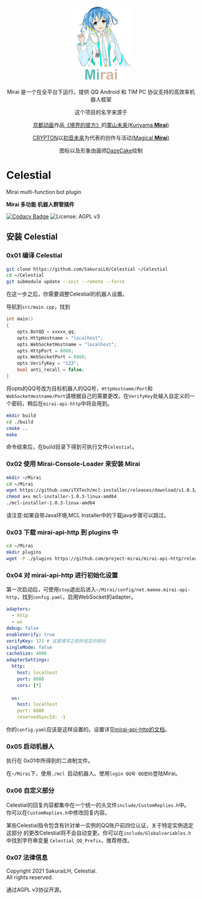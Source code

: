 <div align="center">
   <img width="160" src="https://github.com/mamoe/mirai/blob/dev/docs/mirai.png" alt="logo"></br>
   <img width="95" src="https://github.com/mamoe/mirai/blob/dev/docs/mirai.svg" alt="title">

<br>

Mirai 是一个在全平台下运行，提供 QQ Android 和 TIM PC 协议支持的高效率机器人框架

这个项目的名字来源于
     <p><a href = "http://www.kyotoanimation.co.jp/">京都动画</a>作品<a href = "https://zh.moegirl.org/zh-hans/%E5%A2%83%E7%95%8C%E7%9A%84%E5%BD%BC%E6%96%B9">《境界的彼方》</a>的<a href = "https://zh.moegirl.org/zh-hans/%E6%A0%97%E5%B1%B1%E6%9C%AA%E6%9D%A5">栗山未来(Kuriyama <b>Mirai</b>)</a></p>
     <p><a href = "https://www.crypton.co.jp/">CRYPTON</a>以<a href = "https://www.crypton.co.jp/miku_eng">初音未来</a>为代表的创作与活动<a href = "https://magicalmirai.com/2019/index_en.html">(Magical <b>Mirai</b>)</a></p>
图标以及形象由画师<a href = "">DazeCake</a>绘制
</div>

# Celestial
Mirai multi-function bot plugin

<b>Mirai 多功能 机器人群管插件</b>

[![Codacy Badge](https://app.codacy.com/project/badge/Grade/be68e2bcf2b44567a9d3cb7413a05252)](https://www.codacy.com/gh/SakuraiLH/Celestial/dashboard?utm_source=github.com&amp;utm_medium=referral&amp;utm_content=SakuraiLH/Celestial&amp;utm_campaign=Badge_Grade)
![License: AGPL v3](https://img.shields.io/badge/License-AGPL%20v3-blue.svg)

## 安装 Celestial

### 0x01 编译 Celestial

```sh
git clone https://github.com/SakuraiLH/Celestial ~/Celestial
cd ~/Celestial
git submodule update --init --remote --force
```

在这一步之后，你需要调整Celestial的机器人设置。

导航到`src/main.cpp`，找到

```c++
int main()
{
	opts.BotQQ = xxxxx_qq;
	opts.HttpHostname = "localhost";
	opts.WebSocketHostname = "localhost";
	opts.HttpPort = 8080;
	opts.WebSocketPort = 8080;
	opts.VerifyKey = "123";
	bool anti_recall = false;
}
```

将opts的QQ号改为目标机器人的QQ号，`HttpHostname/Port`和`WebSocketHostname/Port`请根据自己的需要更改。在`VerifyKey`处输入自定义的一个密码，稍后在`mirai-api-http`中将会用到。

```sh
mkdir build
cd ./build
cmake ..
make
```

命令结束后，在build目录下得到可执行文件`Celestial`。

### 0x02 使用 Mirai-Console-Loader 来安装 Mirai

```sh
mkdir ~/Mirai
cd ~/Mirai
wget https://github.com/iTXTech/mcl-installer/releases/download/v1.0.3/mcl-installer-1.0.3-linux-amd64
chmod a+x mcl-installer-1.0.3-linux-amd64
./mcl-installer-1.0.3-linux-amd64
```

请注意:如果自带Java环境,MCL Installer中的下载java步骤可以跳过。

### 0x03 下载 mirai-api-http 到 plugins 中

```sh
cd ~/Mirai
mkdir plugins
wget -P ./plugins https://github.com/project-mirai/mirai-api-http/releases/download/v2.2.0/mirai-api-http-v2.2.0.mirai.jar
```

### 0x04 对 mirai-api-http 进行初始化设置

第一次启动后，可使用`stop`退出后进入`~/Mirai/config/net.mamoe.mirai-api-http`，找到`config.yaml`，启用WebSocket的adapter。

```yaml
adapters:
  - http
  - ws
debug: false
enableVerify: true
verifyKey: 123 # 这里填写之前你设定的密码
singleMode: false
cacheSize: 4096
adapterSettings:
  http:
    host: localhost
    port: 8080
    cors: [*]

  ws:
    host: localhost
    port: 8080
    reservedSyncId: -1
```

你的`config.yaml`应该是这样设置的。设置详见[mirai-api-http的文档](https://github.com/project-mirai/mirai-api-http#adapter)。

### 0x05 启动机器人

执行在 0x01中所得到的二进制文件。

在`~/Mirai`下，使用`./mcl `启动机器人。使用`login QQ号 QQ密码`登陆Mirai。

### 0x06 自定义部分

Celestial的回复内容都集中在一个统一的头文件`include/CustomReplies.h`中。
你可以在`CustomReplies.h`中修改回复内容。

某些Celestial指令包含有针对单一实例的QQ账户前四位认证，关于特定实例选定这部分
的更改Celestial将不会自动变更。你可以在`include/Globalvariables.h`中找到字符串变量
`Celestial_QQ_Prefix`，推荐修改。

### 0x07 法律信息

Copyright <C> 2021 SakuraiLH, Celestial.<br>
All rights reserved.

通过AGPL v3协议开源。
